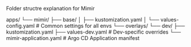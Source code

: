 Folder structre explanation for Mimir

apps/
└── mimir/
    ├── base/
    │   ├── kustomization.yaml
    │   └── values-config.yaml   # Common settings for all envs
    └── overlays/
        └── dev/
            ├── kustomization.yaml
            ├── values-dev.yaml  # Dev-specific overrides
            └── mimir-application.yaml  # Argo CD Application manifest

